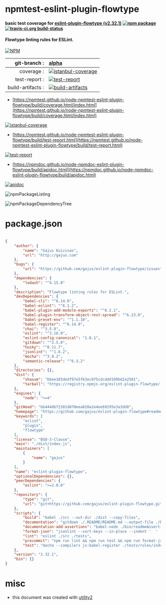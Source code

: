 # npmtest-eslint-plugin-flowtype

#### basic test coverage for  [eslint-plugin-flowtype (v2.32.1)](https://github.com/gajus/eslint-plugin-flowtype#readme)  [![npm package](https://img.shields.io/npm/v/npmtest-eslint-plugin-flowtype.svg?style=flat-square)](https://www.npmjs.org/package/npmtest-eslint-plugin-flowtype) [![travis-ci.org build-status](https://api.travis-ci.org/npmtest/node-npmtest-eslint-plugin-flowtype.svg)](https://travis-ci.org/npmtest/node-npmtest-eslint-plugin-flowtype)

#### Flowtype linting rules for ESLint.

[![NPM](https://nodei.co/npm/eslint-plugin-flowtype.png?downloads=true&downloadRank=true&stars=true)](https://www.npmjs.com/package/eslint-plugin-flowtype)

| git-branch : | [alpha](https://github.com/npmtest/node-npmtest-eslint-plugin-flowtype/tree/alpha)|
|--:|:--|
| coverage : | [![istanbul-coverage](https://npmtest.github.io/node-npmtest-eslint-plugin-flowtype/build/coverage.badge.svg)](https://npmtest.github.io/node-npmtest-eslint-plugin-flowtype/build/coverage.html/index.html)|
| test-report : | [![test-report](https://npmtest.github.io/node-npmtest-eslint-plugin-flowtype/build/test-report.badge.svg)](https://npmtest.github.io/node-npmtest-eslint-plugin-flowtype/build/test-report.html)|
| build-artifacts : | [![build-artifacts](https://npmtest.github.io/node-npmtest-eslint-plugin-flowtype/glyphicons_144_folder_open.png)](https://github.com/npmtest/node-npmtest-eslint-plugin-flowtype/tree/gh-pages/build)|

- [https://npmtest.github.io/node-npmtest-eslint-plugin-flowtype/build/coverage.html/index.html](https://npmtest.github.io/node-npmtest-eslint-plugin-flowtype/build/coverage.html/index.html)

[![istanbul-coverage](https://npmtest.github.io/node-npmtest-eslint-plugin-flowtype/build/screenCapture.buildCi.browser.%252Ftmp%252Fbuild%252Fcoverage.lib.html.png)](https://npmtest.github.io/node-npmtest-eslint-plugin-flowtype/build/coverage.html/index.html)

- [https://npmtest.github.io/node-npmtest-eslint-plugin-flowtype/build/test-report.html](https://npmtest.github.io/node-npmtest-eslint-plugin-flowtype/build/test-report.html)

[![test-report](https://npmtest.github.io/node-npmtest-eslint-plugin-flowtype/build/screenCapture.buildCi.browser.%252Ftmp%252Fbuild%252Ftest-report.html.png)](https://npmtest.github.io/node-npmtest-eslint-plugin-flowtype/build/test-report.html)

- [https://npmdoc.github.io/node-npmdoc-eslint-plugin-flowtype/build/apidoc.html](https://npmdoc.github.io/node-npmdoc-eslint-plugin-flowtype/build/apidoc.html)

[![apidoc](https://npmdoc.github.io/node-npmdoc-eslint-plugin-flowtype/build/screenCapture.buildCi.browser.%252Ftmp%252Fbuild%252Fapidoc.html.png)](https://npmdoc.github.io/node-npmdoc-eslint-plugin-flowtype/build/apidoc.html)

![npmPackageListing](https://npmtest.github.io/node-npmtest-eslint-plugin-flowtype/build/screenCapture.npmPackageListing.svg)

![npmPackageDependencyTree](https://npmtest.github.io/node-npmtest-eslint-plugin-flowtype/build/screenCapture.npmPackageDependencyTree.svg)



# package.json

```json

{
    "author": {
        "name": "Gajus Kuizinas",
        "url": "http://gajus.com"
    },
    "bugs": {
        "url": "https://github.com/gajus/eslint-plugin-flowtype/issues"
    },
    "dependencies": {
        "lodash": "^4.15.0"
    },
    "description": "Flowtype linting rules for ESLint.",
    "devDependencies": {
        "babel-cli": "^6.14.0",
        "babel-eslint": "^6.1.2",
        "babel-plugin-add-module-exports": "^0.2.1",
        "babel-plugin-transform-object-rest-spread": "^6.23.0",
        "babel-preset-env": "^1.1.10",
        "babel-register": "^6.14.0",
        "chai": "^3.5.0",
        "eslint": "^3.16.0",
        "eslint-config-canonical": "1.8.1",
        "gitdown": "^2.5.0",
        "husky": "^0.11.7",
        "jsonlint": "^1.6.2",
        "mocha": "^3.0.2",
        "semantic-release": "^6.3.2"
    },
    "directories": {},
    "dist": {
        "shasum": "bbee185dedf97e5f63ec975cdcddd199bd2a2501",
        "tarball": "https://registry.npmjs.org/eslint-plugin-flowtype/-/eslint-plugin-flowtype-2.32.1.tgz"
    },
    "engines": {
        "node": ">=4"
    },
    "gitHead": "bb444dbf2301d870eea820a2e4ee69295e3a3dd8",
    "homepage": "https://github.com/gajus/eslint-plugin-flowtype#readme",
    "keywords": [
        "eslint",
        "plugin",
        "flowtype"
    ],
    "license": "BSD-3-Clause",
    "main": "./dist/index.js",
    "maintainers": [
        {
            "name": "gajus"
        }
    ],
    "name": "eslint-plugin-flowtype",
    "optionalDependencies": {},
    "peerDependencies": {
        "eslint": ">=2.0.0"
    },
    "repository": {
        "type": "git",
        "url": "git+https://github.com/gajus/eslint-plugin-flowtype.git"
    },
    "scripts": {
        "build": "babel ./src --out-dir ./dist --copy-files",
        "documentation": "gitdown ./.README/README.md --output-file ./README.md; npm run documentation-add-assertions",
        "documentation-add-assertions": "babel-node ./bin/readmeAssertions",
        "format-json": "jsonlint --sort-keys --in-place --indent '  ' ./src/configs/recommended.json && echo '' >> ./src/configs/recommended.json",
        "lint": "eslint ./src ./tests",
        "precommit": "npm run lint && npm run test && npm run format-json",
        "test": "mocha --compilers js:babel-register ./tests/rules/index.js"
    },
    "version": "2.32.1",
    "bin": {}
}
```



# misc
- this document was created with [utility2](https://github.com/kaizhu256/node-utility2)
